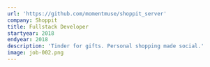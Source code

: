 ```yaml
---
url: 'https://github.com/momentmuse/shoppit_server'
company: Shoppit
title: Fullstack Developer
startyear: 2018
endyear: 2018
description: 'Tinder for gifts. Personal shopping made social.'
image: job-002.png
---
```

